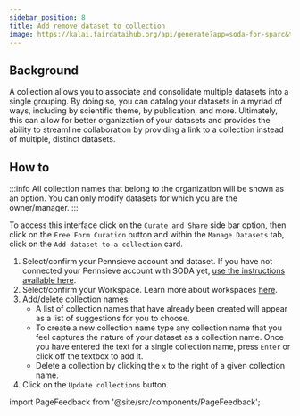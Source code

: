 ```yaml
---
sidebar_position: 8
title: Add remove dataset to collection
image: https://kalai.fairdataihub.org/api/generate?app=soda-for-sparc&title=Add%2fedit%20Dataset%20Collection&description=Manage%20Dataset&org=fairdataihub
---
```


## Background

A collection allows you to associate and consolidate multiple datasets into a single grouping. By doing so, you can catalog your datasets in a myriad of ways, including by scientific theme, by publication, and more. Ultimately, this can allow for better organization of your datasets and provides the ability to streamline collaboration by providing a link to a collection instead of multiple, distinct datasets.

## How to

:::info
All collection names that belong to the organization will be shown as an option. You can only modify datasets for which you are the owner/manager.
:::

To access this interface click on the `Curate and Share` side bar option, then click on the `Free Form Curation` button and within the `Manage Datasets` tab, click on the
`Add dataset to a collection` card.

1. Select/confirm your Pennsieve account and dataset. If you have not connected your Pennsieve account with SODA yet, [use the instructions available here](../../connecting-to-pennsieve/connecting-with-username-password).
2. Select/confirm your Workspace. Learn more about workspaces [here](../../how-to/how-to-use-workspaces.md).
3. Add/delete collection names:
   - A list of collection names that have already been created will appear as a list of suggestions for you to choose.
   - To create a new collection name type any collection name that you feel captures the nature of your dataset as a collection name. Once you have entered the text for a single collection name, press `Enter` or click off the textbox to add it.
   - Delete a collection by clicking the `x` to the right of a given collection name.
4. Click on the `Update collections` button.

import PageFeedback from '@site/src/components/PageFeedback';

<PageFeedback />
